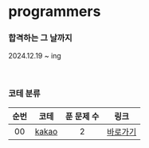# programmers

### 합격하는 그 날까지
2024.12.19 ~ ing

<br>

### 코테 분류
|          순번          |        코테         |         푼 문제 수          |        링크         |
| :-----: | :-----: | :-----: | :-----: |
| 00 | <a href="kakao" target="_blank">kakao</a> | 2 | <a href="kakao">바로가기</a> |
